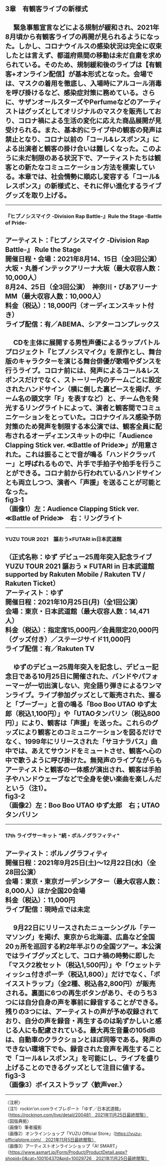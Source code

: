 ## 3章　有観客ライブの新様式

&emsp; 緊急事態宣言などによる規制が緩和され、2021年8月頃から有観客ライブの再開が見られるようになった。しかし、コロナウイルスの感染状況は完全に収束したとは言えず、都道府県間の移動は未だ自粛を求められている。そのため、規制緩和後のライブは【有観客+オンライン配信】が基本形式となった。会場では、マスクの着用を徹底し、入場時にアルコール消毒を呼び掛けるなど、感染症対策に務めている。さらに、サザンオールスターズやPerfumeなどのアーティストはグッズとしてオリジナルのマスクを販売しており、コロナ禍による生活の変化に応えた商品展開が見受けられる。また、基本的にライブ中の観客の発声は禁止となり、コロナ以前の「コール&amp;レスポンス」による出演者と観客の掛け合いは難しくなった。このように未だ制限のある状況下で、アーティストたちは観客との新たなコミュニケーション方法を模索している。本章では、社会情勢に順応し変容する「コール&amp;レスポンス」の新様式と、それに伴い進化するライブグッズを取り上げる。  
---  
---  
### __『ヒプノシスマイク -Division Rap Battle-』Rule the Stage -Battle of Pride-__
アーティスト：『ヒプノシスマイク -Division Rap Battle-』 Rule the Stage  
開催日程・会場：2021年8月14、15日（全3回公演）　大坂・丸善インテックアリーナ大坂（最大収容人数：10,000人）  
8月24、25日（全3回公演）　神奈川・ぴあアリーナMM（最大収容人数：10,000人）  
料金（税込）：18,000円（オーディエンスキット付き）  
ライブ配信：有／ABEMA、シアターコンプレックス  
---  
&emsp; CDを主体に展開する男性声優によるラップバトルプロジェクト『ヒプノシスマイク』を原作とし、舞台版のキャラクターを演じる舞台俳優が歌唱やダンスを行うライブ。コロナ前には、発声によるコール&amp;レスポンスだけでなく、ストーリー内のチームごとに設定されたハンドサイン（横に倒した裏ピースを掲げ、チーム名の頭文字「F」を表すなど）と、チーム色を発光するリングライトによって、演者と観客間でコミュニケーションをとっていた。コロナウイルス感染予防対策のため発声を制限する本公演では、観客全員に配布されるオーディエンスキットの中に「Audience Clapping Stick ver. ≪Battle of Pride≫」が用意された。これは振ることで音が鳴る「ハンドクラッパー」と呼ばれるもので、片手で手拍子や拍手を行うことができる。コロナ前から行われているハンドサインとも両立しつつ、演者へ「声援」を送ることが可能となった。  
fig3-1  
（画像1）左：Audience Clapping Stick ver. ≪Battle of Pride≫　右：リングライト  
---  
---  
### __YUZU TOUR 2021　謳おう×FUTARI in日本武道館__
（正式名称：ゆず デビュー25周年突入記念ライブ YUZU TOUR 2021 謳おう × FUTARI in 日本武道館 supported by Rakuten Mobile / Rakuten TV / Rakuten Ticket）  
アーティスト：ゆず  
開催日程：2021年10月25日(月)（全1回公演）  
会場：東京・日本武道館（最大収容人数：14,471人）  
料金（税込）：指定席15,000円／会員限定20,000円（グッズ付き）／ステージサイド11,000円  
ライブ配信：有／Rakuten TV  
---  
&emsp; ゆずのデビュー25周年突入を記念し、デビュー記念日である10月25日に開催された、バンドやパフォーマーが一切出演しない、完全語り弾きによるワンマンライブ。ライブ参加グッズとして販売された、握ると「ブーブー」と音の鳴る「Boo Boo UTAO ゆず太郎（税込1,100円）」や「UTAOタンバリン（税込800円）」により、観客は「声援」を送った。これらのグッズにより観客とのコミュニケーションを図るだけでなく、1999年にリリースされた「サヨナラバス」曲中では、あえてサウンドをミュートさせ、観客へ心の中で歌うように呼び掛けた。無発声のライブながらもアーティストと観客の一体感が演出され、観客は手拍子やハンドウェーブなどで全身を使い楽曲を楽しんだという（注1）。  
fig3-2  
（画像2）左：Boo Boo UTAO ゆず太郎　右；UTAOタンバリン  
---  
---  
### __17th ライヴサーキット "続・ポルノグラフィティ"__
アーティスト：ポルノグラフィティ  
開催日程：2021年9月25日(土)～12月22日(水)（全28回公演）  
会場：東京・東京ガーデンシアター（最大収容人数：8,000人）ほか全国20会場  
料金（税込）：11,000円  
ライブ配信：現時点では未定  
---  
&emsp; 9月22日にリリースされたニューシングル「テーマソング」を掲げ、東京から北海道、広島など全国20ヵ所を巡回する約2年半ぶりの全国ツアー。本公演ではライブグッズとして、コロナ禍の時勢に即した「マスク2枚セット（税込1,500円）」や「ウェットティッシュ付きポーチ（税込1,800）」だけでなく、「ボイスストラップ」（全2種、税込各2,800円）が販売される。裏面に6つの再生ボタンがあり、そのうち3つには自分自身の声を事前に録音することができる。残りの3つには、アーティストの声が予め収録されており、自分の声を録音・再生するのは恥ずかしいと感じる人にも配慮されている。最大再生音量の105dBは、自動車のクラクションとほぼ同等である。発声のできない環境下でも、録音された音声を再生することで「コール&amp;レスポンス」を可能にし、ライブを盛り上げることのできるグッズとして注目に値する。  
fig3-3  
（画像3）ボイスストラップ〈歓声ver.〉  
---  
---  
〈注釈〉  
（注1）rockin'on.comライブレポート「ゆず／日本武道館」（https://rockinon.com/live/detail/200481　2021年11月25日最終閲覧）  
〈図版典拠〉  
（画像1）筆者撮影  
（画像2）オンラインショップ「YUZU Official Store」（https://yuzu-officialstore.com/　2021年11月5日最終閲覧）  
（画像3）アーティストオンラインショップ「A! SMART」（https://www.asmart.jp/Form/Product/ProductDetail.aspx?shopid=0&cat=100104370&pid=10029726　2021年11月25日最終閲覧）  